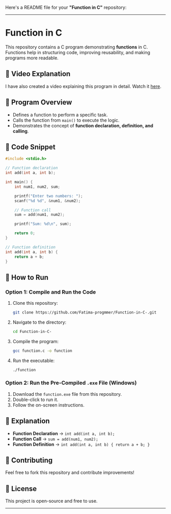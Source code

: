 Here's a README file for your **"Function in C"** repository:  

---

# Function in C  

This repository contains a C program demonstrating **functions** in C. Functions help in structuring code, improving reusability, and making programs more readable.  

## 🎥 Video Explanation  
I have also created a video explaining this program in detail. Watch it [here](your-video-link).  

## 📝 Program Overview  
- Defines a function to perform a specific task.  
- Calls the function from `main()` to execute the logic.  
- Demonstrates the concept of **function declaration, definition, and calling**.  

## 📜 Code Snippet  
```c
#include <stdio.h>

// Function declaration
int add(int a, int b);

int main() {
    int num1, num2, sum;

    printf("Enter two numbers: ");
    scanf("%d %d", &num1, &num2);

    // Function call
    sum = add(num1, num2);

    printf("Sum: %d\n", sum);

    return 0;
}

// Function definition
int add(int a, int b) {
    return a + b;
}
```  

## 🚀 How to Run  
### Option 1: Compile and Run the Code  
1. Clone this repository:  
   ```sh
   git clone https://github.com/Fatima-progmmer/Function-in-C-.git
   ```
2. Navigate to the directory:  
   ```sh
   cd Function-in-C-
   ```
3. Compile the program:  
   ```sh
   gcc function.c -o function
   ```
4. Run the executable:  
   ```sh
   ./function
   ```

### Option 2: Run the Pre-Compiled `.exe` File (Windows)  
1. Download the `function.exe` file from this repository.  
2. Double-click to run it.  
3. Follow the on-screen instructions.  

## 📌 Explanation  
- **Function Declaration** → `int add(int a, int b);`  
- **Function Call** → `sum = add(num1, num2);`  
- **Function Definition** → `int add(int a, int b) { return a + b; }`  

## 🤝 Contributing  
Feel free to fork this repository and contribute improvements!  

## 📜 License  
This project is open-source and free to use.  

---
